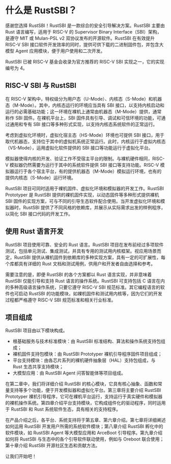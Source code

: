 # 什么是 RustSBI？

感谢您选择 RustSBI！RustSBI 是一款综合的安全引导解决方案。RustSBI 主要由 Rust 语言编写，适用于 RISC-V 的 Supervisor Binary Interface（SBI）架构，是遵守 MIT 或 Mulan-PSL v2 双协议发布的开源软件。RustSBI 在有效提升 RISC-V SBI 接口软件开发效率的同时，提供可供下载的二进制固件包，并包含大模型 Agent 应用模块，便于用户使用和二次开发。

RustSBI 已被 RISC-V 基金会收录为官方推荐的 RISC-V SBI 实现之一，它的实现编号为 4。

## RISC-V SBI 与 RustSBI

在 RISC-V 架构中，特权级分为用户态（U-Mode）、内核态（S-Mode）和机器态（M-Mode）。其中，内核态运行的环境应当具有 SBI 接口，以支持内核启动和运行的必需基础功能；这一环境在裸机上通常由机器态（M-Mode）提供，通常称作 SBI 固件。在裸机平台上，SBI 固件具有引导、调试和可信环境的功能，可通过通用和专有 SBI 接口等多种形式实现，以支持内核态系统软件的正常运行。

考虑到虚拟化环境时，虚拟化宿主态（HS-Mode）环境也可提供 SBI 接口，用于取代机器态，支持位于其中的虚拟机系统正常运行。此时，内核运行于虚拟内核态（VS-Mode），运用虚拟化软件提供的 SBI 接口等功能运行于虚拟化平台。

模拟器使得内核的开发、验证工作不受宿主平台的限制。与裸机硬件相同，RISC-V 模拟器仍然需要为运行于其中的系统软件提供 SBI 接口等支持功能。RISC-V 模拟器运行于各个宿主平台，有的提供机器态（M-Mode）模拟运行环境，也有的提供内核态（S-Mode）运行环境。

RustSBI 项目可同时适用于裸机固件、虚拟化环境和模拟器的开发工作。RustSBI Prototyper 是 RustSBI 提供的裸机固件实现，以动态固件等多种形式提供裸机 SBI 固件的实现方案，可与不同的引导生态软件配合使用。当开发虚拟化环境和模拟器时，RustSBI 提供了不同风格的依赖库，并展示从实际需求出发的样例程序，以简化 SBI 接口代码的开发工作。

## 使用 Rust 语言开发

RustSBI 项目使用可靠、安全的 Rust 语言。RustSBI 项目在发布前经过多项软件测试，包括单元测试、集成测试，并具有专用的测试用内核框架。视应用场景而定，RustSBI 提供从裸机固件到依赖库的多种实现方案，具有一定的可扩展性，每个库都具有详细的 Rust 文档和测试用例，供用户和开发者自由选择和参考。

需要注意的是，即便 RustSBI 的各个方案都以 Rust 语言实现，并非意味着 RustSBI 仅能引导和支持 Rust 语言的操作系统。RustSBI 可支持包括 C 语言在内的多种高级语言操作系统，只要它遵守 RISC-V SBI 规范标准。其它编程语言的软件也可启动 RustSBI 的功能模块，如裸机固件和测试用内核等，因为它们的开发过程都严格遵守 RISC-V SBI 规范标准和相关行业标准。

## 项目组成

RustSBI 项目由以下模块构成。

- 根基础服务与技术标准模块：由 RustSBI 标准结构、算法和操作系统支持包组成；
- 裸机固件支持包模块：由 RustSBI Prototyper 裸机引导程序固件项目组成；
- 平台支持模块：由各芯片系列的裸机硬件抽象层（HAL）支持包组成，与 Rust 生态共享支持模块；
- 大模型应用：由 RustSBI Agent 问答智能体等项目组成。

在第二章中，我们将详细介绍 RustSBI 的核心模块，它具有核心抽象、函数和常量支持等多个功能，便于开发模拟器和虚拟化平台。第三章将主要介绍 RustSBI Prototyper 裸机引导程序，它可在裸机平台运行，支持运行于真实硬件和模拟器的裸机操作系统。第四章介绍平台支持模块，它构成组件化的驱动程序，同时运用于 RustSBI 和 Rust 系统软件生态，具有相关的支持程序。

在产品介绍之后，各平台、系统支持将于第五章、第六章介绍。第七章将详细阐述如何运用 RustSBI 开发用户所需的系统软件模块；第八章介绍 RustSBI 孵化中的软件模块，如 RustSBI Agent 等大模型应用和 ArceBoot 引导程序。第九章介绍如何将 RustSBI 与生态中的各个引导软件联动使用，例如与 Oreboot 联合使用；第十章介绍 RustSBI 开源社区生态和贡献方法。

让我们开始吧！
